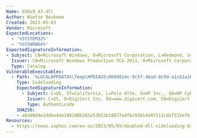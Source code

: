 ```yaml
---
Name: d3dx9_43.dll
Author: Wietze Beukema
Created: 2023-05-03
Vendor: Microsoft
ExpectedLocations:
  - '%SYSTEM32%'
  - '%SYSWOW64%'
ExpectedSignatureInformation:
- Subject: CN=Microsoft Windows, O=Microsoft Corporation, L=Redmond, S=Washington, C=US
  Issuer: CN=Microsoft Windows Production PCA 2011, O=Microsoft Corporation, L=Redmond, S=Washington, C=US
  Type: Catalog
VulnerableExecutables:
  - Path: '%LOCALAPPDATA%\Temp\HPDIAGS\0699814c-9c5f-46ad-8c9d-a1c61a163f2b\d3dim9.exe'
    Type: Sideloading
    ExpectedSignatureInformation:
      - Subject: C=US, ST=California, L=Palo Alto, O=HP Inc., OU=HP Cybersecurity, CN=HP Inc.
        Issuer: C=US, O=DigiCert Inc, OU=www.digicert.com, CN=DigiCert SHA2 High Assurance Code Signing CA
        Type: Authenticode
    SHA256:
    - a8a09d4e1ddbe4de188100b285a53b53b10677e4fbc93014e07211cdaf532e7b
Resources:
  - https://news.sophos.com/en-us/2023/05/03/doubled-dll-sideloading-dragon-breath/
---
```


